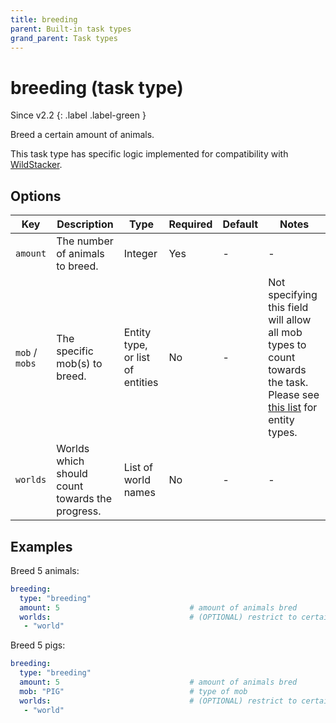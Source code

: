 ```yaml
---
title: breeding
parent: Built-in task types
grand_parent: Task types
---
```


# breeding (task type)

Since v2.2 
{: .label .label-green }

Breed a certain amount of animals.

This task type has specific logic implemented for compatibility with
[WildStacker](https://bg-software.com/wildstacker/).

## Options

| Key            | Description                                     | Type                             | Required | Default | Notes                                                                                                                                                                                              |
|----------------|-------------------------------------------------|----------------------------------|----------|---------|----------------------------------------------------------------------------------------------------------------------------------------------------------------------------------------------------|
| `amount`       | The number of animals to breed.                 | Integer                          | Yes      | \-      | \-                                                                                                                                                                                                 |
| `mob` / `mobs` | The specific mob(s) to breed.                   | Entity type, or list of entities | No       | \-      | Not specifying this field will allow all mob types to count towards the task. Please see [this list](https://hub.spigotmc.org/javadocs/bukkit/org/bukkit/entity/EntityType.html) for entity types. |
| `worlds`       | Worlds which should count towards the progress. | List of world names              | No       | \-      | \-                                                                                                                                                                                                 |

## Examples

Breed 5 animals:

``` yaml
breeding:
  type: "breeding"
  amount: 5                             # amount of animals bred
  worlds:                               # (OPTIONAL) restrict to certain worlds
   - "world"
```

Breed 5 pigs:

``` yaml
breeding:
  type: "breeding"
  amount: 5                             # amount of animals bred
  mob: "PIG"                            # type of mob
  worlds:                               # (OPTIONAL) restrict to certain worlds
   - "world"
```
